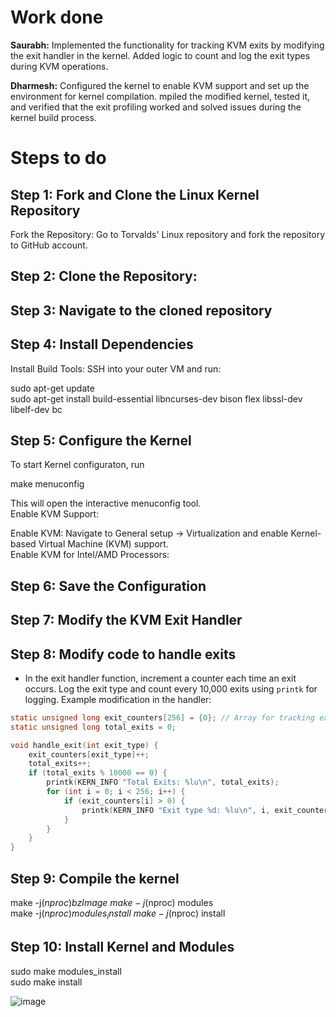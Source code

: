 # Work done 

**Saurabh:** Implemented the functionality for tracking KVM exits by modifying the exit handler in the kernel. Added logic to count and log the exit types during KVM operations.

**Dharmesh:** Configured the kernel to enable KVM support and set up the environment for kernel compilation. mpiled the modified kernel, tested it, and verified that the exit profiling worked and solved issues during the kernel build process.



# Steps to do 


## Step 1: Fork and Clone the Linux Kernel Repository
Fork the Repository:
Go to Torvalds' Linux repository and fork the repository to GitHub account. 

## Step 2: Clone the Repository:

## Step 3: Navigate to the cloned repository

## Step 4: Install Dependencies
Install Build Tools:
SSH into your outer VM  and run:


sudo apt-get update \
sudo apt-get install build-essential libncurses-dev bison flex libssl-dev libelf-dev bc

## Step 5: Configure the Kernel

To start Kernel configuraton, run 

make menuconfig

This will open the interactive menuconfig tool. \
Enable KVM Support:

Enable KVM: Navigate to General setup → Virtualization and enable Kernel-based Virtual Machine (KVM) support. \
Enable KVM for Intel/AMD Processors:

## Step 6: Save the Configuration

## Step 7: Modify the KVM Exit Handler


## Step 8: Modify code to handle exits
   - In the exit handler function, increment a counter each time an exit occurs. Log the exit type and count every 10,000 exits using `printk` for logging.
   Example modification in the handler:
   ```c
   static unsigned long exit_counters[256] = {0}; // Array for tracking exit types
   static unsigned long total_exits = 0;

   void handle_exit(int exit_type) {
       exit_counters[exit_type]++;
       total_exits++;
       if (total_exits % 10000 == 0) {
           printk(KERN_INFO "Total Exits: %lu\n", total_exits);
           for (int i = 0; i < 256; i++) {
               if (exit_counters[i] > 0) {
                   printk(KERN_INFO "Exit type %d: %lu\n", i, exit_counters[i]);
               }
           }
       }
   } 
   ```

## Step 9: Compile the kernel 

make -j$(nproc) bzImage \
make -j$(nproc) modules \
make -j$(nproc) modules_install \
make -j$(nproc) install

## Step 10: Install Kernel and Modules 

sudo make modules_install \
sudo make install



![image](https://github.com/user-attachments/assets/8a8ca22c-d028-491d-af5e-4a0065c01803)



